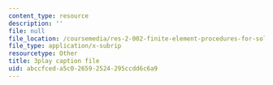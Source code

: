 ```yaml
---
content_type: resource
description: ''
file: null
file_location: /coursemedia/res-2-002-finite-element-procedures-for-solids-and-structures-spring-2010/abccfceda5c026592524295ccdd6c6a9_BekDicq9MdM.srt
file_type: application/x-subrip
resourcetype: Other
title: 3play caption file
uid: abccfced-a5c0-2659-2524-295ccdd6c6a9
---
```

